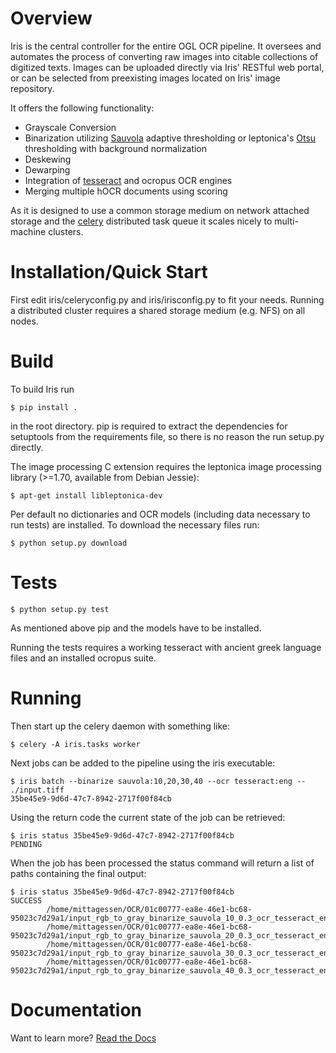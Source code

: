 Overview
========

Iris is the central controller for the entire OGL OCR pipeline. It oversees and
automates the process of converting raw images into citable collections of
digitized texts. Images can be uploaded directly via Iris' RESTful web portal,
or can be selected from preexisting images located on Iris' image repository.

It offers the following functionality:

* Grayscale Conversion
* Binarization utilizing
  [Sauvola](http://www.mediateam.oulu.fi/publications/pdf/24.p) adaptive
  thresholding or leptonica's
  [Otsu](http://www.leptonica.com/binarization.html) thresholding with
  background normalization
* Deskewing
* Dewarping
* Integration of [tesseract](http://code.google.com/p/tesseract-ocr/) and ocropus OCR
  engines
* Merging multiple hOCR documents using scoring

As it is designed to use a common storage medium on network attached storage
and the [celery](http://celeryproject.org) distributed task queue it scales
nicely to multi-machine clusters.

Installation/Quick Start
========================

First edit iris/celeryconfig.py and iris/irisconfig.py to fit your needs.
Running a distributed cluster requires a shared storage medium (e.g. NFS) on
all nodes.

Build
=====

To build Iris run

```
$ pip install .
```

in the root directory. pip is required to extract the dependencies for
setuptools from the requirements file, so there is no reason the run setup.py
directly.

The image processing C extension requires the leptonica image processing
library (>=1.70, available from Debian Jessie):

```
$ apt-get install libleptonica-dev
```

Per default no dictionaries and OCR models (including data necessary to run
tests) are installed. To download the necessary files run:

```
$ python setup.py download
```

Tests
=====

```
$ python setup.py test
```

As mentioned above pip and the models have to be installed.

Running the tests requires a working tesseract with ancient greek language
files and an installed ocropus suite.

Running
=======

Then start up the celery daemon with something like:

```
$ celery -A iris.tasks worker
```

Next jobs can be added to the pipeline using the iris executable:

```
$ iris batch --binarize sauvola:10,20,30,40 --ocr tesseract:eng -- ./input.tiff
35be45e9-9d6d-47c7-8942-2717f00f84cb
```

Using the return code the current state of the job can be retrieved:

```
$ iris status 35be45e9-9d6d-47c7-8942-2717f00f84cb
PENDING
```

When the job has been processed the status command will return a list of paths
containing the final output:

```
$ iris status 35be45e9-9d6d-47c7-8942-2717f00f84cb
SUCCESS
        /home/mittagessen/OCR/01c00777-ea8e-46e1-bc68-95023c7d29a1/input_rgb_to_gray_binarize_sauvola_10_0.3_ocr_tesseract_eng.tiff.hocr
        /home/mittagessen/OCR/01c00777-ea8e-46e1-bc68-95023c7d29a1/input_rgb_to_gray_binarize_sauvola_20_0.3_ocr_tesseract_eng.tiff.hocr
        /home/mittagessen/OCR/01c00777-ea8e-46e1-bc68-95023c7d29a1/input_rgb_to_gray_binarize_sauvola_30_0.3_ocr_tesseract_eng.tiff.hocr
        /home/mittagessen/OCR/01c00777-ea8e-46e1-bc68-95023c7d29a1/input_rgb_to_gray_binarize_sauvola_40_0.3_ocr_tesseract_eng.tiff.hocr
```


Documentation
=============

Want to learn more? [Read the Docs](https:///ogl-iris.readthedocs.org/)


